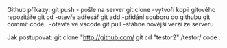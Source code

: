 Github příkazy:
git push - pošle na server
git clone -vytvoří kopii gitového repozitáře
git  cd -otevře adřesář
git add -přidání souboru do githubu
git commit
code . -otevře ve vscode
git pull -stáhne novější verzi ze serveru

Jak postupovat:
git clone "http://github.com/
git cd "testor2"
/testor/ code .